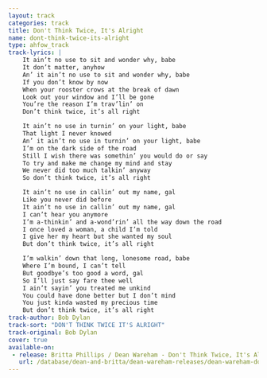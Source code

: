 ```yaml
---
layout: track
categories: track
title: Don't Think Twice, It's Alright
name: dont-think-twice-its-alright
type: ahfow_track
track-lyrics: |
    It ain’t no use to sit and wonder why, babe
    It don’t matter, anyhow
    An’ it ain’t no use to sit and wonder why, babe
    If you don’t know by now
    When your rooster crows at the break of dawn
    Look out your window and I’ll be gone
    You’re the reason I’m trav’lin’ on
    Don’t think twice, it’s all right

    It ain’t no use in turnin’ on your light, babe
    That light I never knowed
    An’ it ain’t no use in turnin’ on your light, babe
    I’m on the dark side of the road
    Still I wish there was somethin’ you would do or say
    To try and make me change my mind and stay
    We never did too much talkin’ anyway
    So don’t think twice, it’s all right

    It ain’t no use in callin’ out my name, gal
    Like you never did before
    It ain’t no use in callin’ out my name, gal
    I can’t hear you anymore
    I’m a-thinkin’ and a-wond’rin’ all the way down the road
    I once loved a woman, a child I’m told
    I give her my heart but she wanted my soul
    But don’t think twice, it’s all right

    I’m walkin’ down that long, lonesome road, babe
    Where I’m bound, I can’t tell
    But goodbye’s too good a word, gal
    So I’ll just say fare thee well
    I ain’t sayin’ you treated me unkind
    You could have done better but I don’t mind
    You just kinda wasted my precious time
    But don’t think twice, it’s all right
track-author: Bob Dylan
track-sort: "DON'T THINK TWICE IT'S ALRIGHT"
track-original: Bob Dylan
cover: true
available-on:
 - release: Britta Phillips / Dean Wareham - Don't Think Twice, It's Alright / Hey Paula
   url: /database/dean-and-britta/dean-wareham-releases/dean-wareham-dont-think-twice-hey-paula/
---
```

